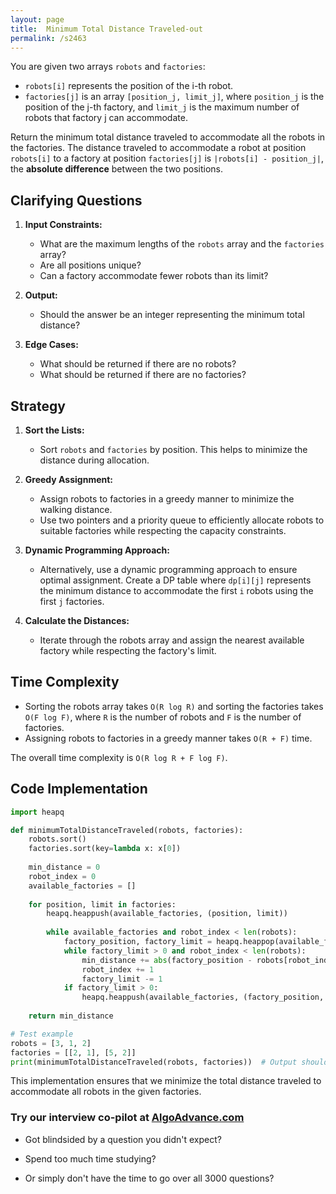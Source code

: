 ```yaml
---
layout: page
title:  Minimum Total Distance Traveled-out
permalink: /s2463
---
```


You are given two arrays `robots` and `factories`:

- `robots[i]` represents the position of the i-th robot.
- `factories[j]` is an array `[position_j, limit_j]`, where `position_j` is the position of the j-th factory, and `limit_j` is the maximum number of robots that factory j can accommodate.

Return the minimum total distance traveled to accommodate all the robots in the factories. The distance traveled to accommodate a robot at position `robots[i]` to a factory at position `factories[j]` is `|robots[i] - position_j|`, the **absolute difference** between the two positions.

## Clarifying Questions

1. **Input Constraints:**
   - What are the maximum lengths of the `robots` array and the `factories` array?
   - Are all positions unique?
   - Can a factory accommodate fewer robots than its limit?

2. **Output:**
   - Should the answer be an integer representing the minimum total distance?

3. **Edge Cases:**
   - What should be returned if there are no robots?
   - What should be returned if there are no factories?

## Strategy

1. **Sort the Lists:**
   - Sort `robots` and `factories` by position. This helps to minimize the distance during allocation.

2. **Greedy Assignment:**
   - Assign robots to factories in a greedy manner to minimize the walking distance.
   - Use two pointers and a priority queue to efficiently allocate robots to suitable factories while respecting the capacity constraints.

3. **Dynamic Programming Approach:**
   - Alternatively, use a dynamic programming approach to ensure optimal assignment. Create a DP table where `dp[i][j]` represents the minimum distance to accommodate the first `i` robots using the first `j` factories.

4. **Calculate the Distances:**
   - Iterate through the robots array and assign the nearest available factory while respecting the factory's limit.

## Time Complexity

- Sorting the robots array takes `O(R log R)` and sorting the factories takes `O(F log F)`, where `R` is the number of robots and `F` is the number of factories.
- Assigning robots to factories in a greedy manner takes `O(R + F)` time.

The overall time complexity is `O(R log R + F log F)`.

## Code Implementation

```python
import heapq

def minimumTotalDistanceTraveled(robots, factories):
    robots.sort()
    factories.sort(key=lambda x: x[0])
    
    min_distance = 0
    robot_index = 0
    available_factories = []
    
    for position, limit in factories:
        heapq.heappush(available_factories, (position, limit))
        
        while available_factories and robot_index < len(robots):
            factory_position, factory_limit = heapq.heappop(available_factories)
            while factory_limit > 0 and robot_index < len(robots):
                min_distance += abs(factory_position - robots[robot_index])
                robot_index += 1
                factory_limit -= 1
            if factory_limit > 0:
                heapq.heappush(available_factories, (factory_position, factory_limit))
    
    return min_distance

# Test example
robots = [3, 1, 2]
factories = [[2, 1], [5, 2]]
print(minimumTotalDistanceTraveled(robots, factories))  # Output should be the minimum total distance
```

This implementation ensures that we minimize the total distance traveled to accommodate all robots in the given factories.


### Try our interview co-pilot at [AlgoAdvance.com](https://algoAdvance.com)

- Got blindsided by a question you didn't expect?

- Spend too much time studying?

- Or simply don't have the time to go over all 3000 questions?

